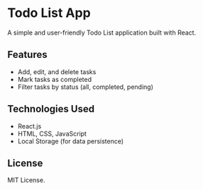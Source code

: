 # Todo List App

A simple and user-friendly Todo List application built with React.

## Features

- Add, edit, and delete tasks
- Mark tasks as completed
- Filter tasks by status (all, completed, pending)

## Technologies Used

- React.js
- HTML, CSS, JavaScript
- Local Storage (for data persistence)

## License

MIT License.
